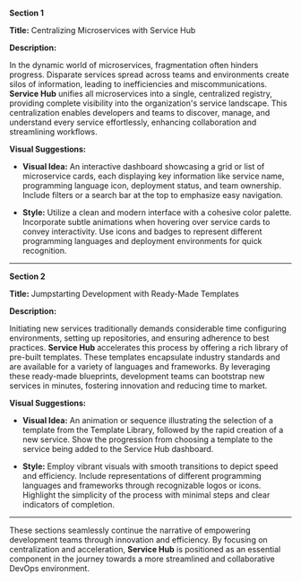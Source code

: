 **Section 1**

**Title:** Centralizing Microservices with Service Hub

**Description:**

In the dynamic world of microservices, fragmentation often hinders progress. Disparate services spread across teams and
environments create silos of information, leading to inefficiencies and miscommunications. **Service Hub** unifies all
microservices into a single, centralized registry, providing complete visibility into the organization's service
landscape. This centralization enables developers and teams to discover, manage, and understand every service
effortlessly, enhancing collaboration and streamlining workflows.

**Visual Suggestions:**

- **Visual Idea:** An interactive dashboard showcasing a grid or list of microservice cards, each displaying key
  information like service name, programming language icon, deployment status, and team ownership. Include filters or a
  search bar at the top to emphasize easy navigation.

- **Style:** Utilize a clean and modern interface with a cohesive color palette. Incorporate subtle animations when
  hovering over service cards to convey interactivity. Use icons and badges to represent different programming languages
  and deployment environments for quick recognition.

---

**Section 2**

**Title:** Jumpstarting Development with Ready-Made Templates

**Description:**

Initiating new services traditionally demands considerable time configuring environments, setting up repositories, and
ensuring adherence to best practices. **Service Hub** accelerates this process by offering a rich library of pre-built
templates. These templates encapsulate industry standards and are available for a variety of languages and frameworks.
By leveraging these ready-made blueprints, development teams can bootstrap new services in minutes, fostering innovation
and reducing time to market.

**Visual Suggestions:**

- **Visual Idea:** An animation or sequence illustrating the selection of a template from the Template Library, followed
  by the rapid creation of a new service. Show the progression from choosing a template to the service being added to
  the Service Hub dashboard.

- **Style:** Employ vibrant visuals with smooth transitions to depict speed and efficiency. Include representations of
  different programming languages and frameworks through recognizable logos or icons. Highlight the simplicity of the
  process with minimal steps and clear indicators of completion.

---

These sections seamlessly continue the narrative of empowering development teams through innovation and efficiency. By
focusing on centralization and acceleration, **Service Hub** is positioned as an essential component in the journey
towards a more streamlined and collaborative DevOps environment.
